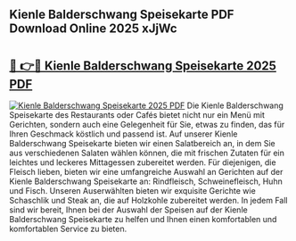 ## Kienle Balderschwang Speisekarte PDF Download Online 2025 xJjWc

# <h2><a href="http://gc68yx.nevu.top/?p=Kienle+Balderschwang+Speisekarte">🔗 👉🔴 Kienle Balderschwang Speisekarte 2025 PDF</a></h2>

[![Kienle Balderschwang Speisekarte 2025 PDF](https://i.imgur.com/dBaPXMq.png)](http://gc68yx.nevu.top/?p=Kienle+Balderschwang+Speisekarte)
Die Kienle Balderschwang Speisekarte des Restaurants oder Cafés bietet nicht nur ein Menü mit Gerichten, sondern auch eine Gelegenheit für Sie, etwas zu finden, das für Ihren Geschmack köstlich und passend ist. Auf unserer Kienle Balderschwang Speisekarte bieten wir einen Salatbereich an, in dem Sie aus verschiedenen Salaten wählen können, die mit frischen Zutaten für ein leichtes und leckeres Mittagessen zubereitet werden. Für diejenigen, die Fleisch lieben, bieten wir eine umfangreiche Auswahl an Gerichten auf der Kienle Balderschwang Speisekarte an: Rindfleisch, Schweinefleisch, Huhn und Fisch. Unseren Auserwählten bieten wir exquisite Gerichte wie Schaschlik und Steak an, die auf Holzkohle zubereitet werden. In jedem Fall sind wir bereit, Ihnen bei der Auswahl der Speisen auf der Kienle Balderschwang Speisekarte zu helfen und Ihnen einen komfortablen und komfortablen Service zu bieten.
